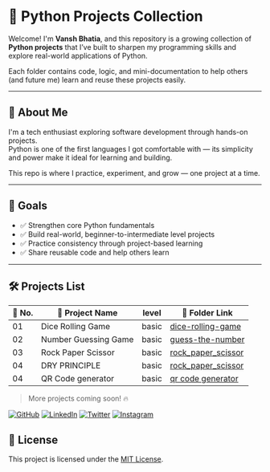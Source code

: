 # 🐍 Python Projects Collection

Welcome! I'm **Vansh Bhatia**, and this repository is a growing collection of **Python projects** that I’ve built to sharpen my programming skills and explore real-world applications of Python.

Each folder contains code, logic, and mini-documentation to help others (and future me) learn and reuse these projects easily.

---

## 👤 About Me

I'm a tech enthusiast exploring software development through hands-on projects.  
Python is one of the first languages I got comfortable with — its simplicity and power make it ideal for learning and building.

This repo is where I practice, experiment, and grow — one project at a time.

---

## 🎯 Goals

- ✅ Strengthen core Python fundamentals  
- ✅ Build real-world, beginner-to-intermediate level projects  
- ✅ Practice consistency through project-based learning  
- ✅ Share reusable code and help others learn  

---

## 🛠️ Projects List

| 🔢 No. | 📁 Project Name             | level                                | 🔗 Folder Link       |
|-------|-----------------------------|-----------------------------------------------|----------------------|
| 01    | Dice Rolling Game           | basic             | [dice-rolling-game](basic_projects/dice-rolling-game) |
| 02    | Number Guessing Game        | basic| [guess-the-number](basic_projects/number-guessing-game) |
| 03    | Rock Paper Scissor       | basic| [rock_paper_scissor](basic_projects/rock_paper_scissor) |
| 04    | DRY PRINCIPLE       | basic| [rock_paper_scissor](basic_projects/rock_paper_scissor) |
| 04    | QR Code generator       | basic| [qr code generator](basic_projects/qr-code-generator) |


> More projects coming soon! 🔥



[![GitHub](https://img.shields.io/badge/GitHub-%2312100E.svg?logo=github&logoColor=white)](https://github.com/VanshBhatia2007)
[![LinkedIn](https://img.shields.io/badge/LinkedIn-%230077B5.svg?logo=linkedin&logoColor=white)](https://www.linkedin.com/in/vansh-bhatia-76311422a?utm_source=share&utm_campaign=share_via&utm_content=profile&utm_medium=android_app)
[![Twitter](https://img.shields.io/badge/Twitter-%231DA1F2.svg?logo=twitter&logoColor=white)](https://x.com/vanshb335?t=wYs66CkM2erUVwvaAjvuSw&s=09)
[![Instagram](https://img.shields.io/badge/Instagram-%23E4405F.svg?logo=instagram&logoColor=white)](https://www.instagram.com/vanshbhatia15?igsh=ZGs1c3Bha3UwMTk=)

## 📄 License

This project is licensed under the [MIT License](LICENSE).
